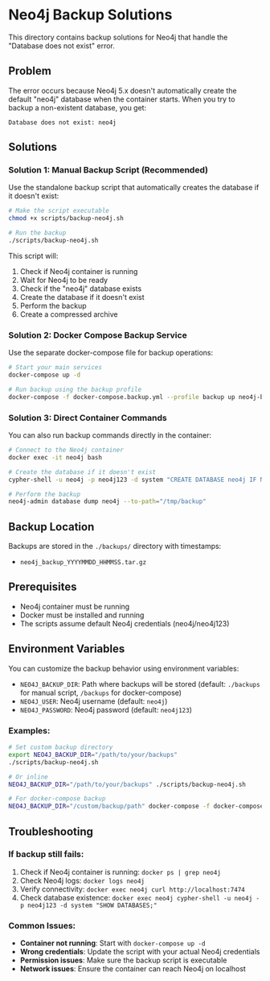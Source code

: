 # Neo4j Backup Solutions

This directory contains backup solutions for Neo4j that handle the "Database does not exist" error.

## Problem
The error occurs because Neo4j 5.x doesn't automatically create the default "neo4j" database when the container starts. When you try to backup a non-existent database, you get:
```
Database does not exist: neo4j
```

## Solutions

### Solution 1: Manual Backup Script (Recommended)
Use the standalone backup script that automatically creates the database if it doesn't exist:

```bash
# Make the script executable
chmod +x scripts/backup-neo4j.sh

# Run the backup
./scripts/backup-neo4j.sh
```

This script will:
1. Check if Neo4j container is running
2. Wait for Neo4j to be ready
3. Check if the "neo4j" database exists
4. Create the database if it doesn't exist
5. Perform the backup
6. Create a compressed archive

### Solution 2: Docker Compose Backup Service
Use the separate docker-compose file for backup operations:

```bash
# Start your main services
docker-compose up -d

# Run backup using the backup profile
docker-compose -f docker-compose.backup.yml --profile backup up neo4j-backup
```

### Solution 3: Direct Container Commands
You can also run backup commands directly in the container:

```bash
# Connect to the Neo4j container
docker exec -it neo4j bash

# Create the database if it doesn't exist
cypher-shell -u neo4j -p neo4j123 -d system "CREATE DATABASE neo4j IF NOT EXISTS;"

# Perform the backup
neo4j-admin database dump neo4j --to-path="/tmp/backup"
```

## Backup Location
Backups are stored in the `./backups/` directory with timestamps:
- `neo4j_backup_YYYYMMDD_HHMMSS.tar.gz`

## Prerequisites
- Neo4j container must be running
- Docker must be installed and running
- The scripts assume default Neo4j credentials (neo4j/neo4j123)

## Environment Variables

You can customize the backup behavior using environment variables:

- `NEO4J_BACKUP_DIR`: Path where backups will be stored (default: `./backups` for manual script, `/backups` for docker-compose)
- `NEO4J_USER`: Neo4j username (default: `neo4j`)
- `NEO4J_PASSWORD`: Neo4j password (default: `neo4j123`)

### Examples:

```bash
# Set custom backup directory
export NEO4J_BACKUP_DIR="/path/to/your/backups"
./scripts/backup-neo4j.sh

# Or inline
NEO4J_BACKUP_DIR="/path/to/your/backups" ./scripts/backup-neo4j.sh

# For docker-compose backup
NEO4J_BACKUP_DIR="/custom/backup/path" docker-compose -f docker-compose.backup.yml --profile backup up neo4j-backup
```

## Troubleshooting

### If backup still fails:
1. Check if Neo4j container is running: `docker ps | grep neo4j`
2. Check Neo4j logs: `docker logs neo4j`
3. Verify connectivity: `docker exec neo4j curl http://localhost:7474`
4. Check database existence: `docker exec neo4j cypher-shell -u neo4j -p neo4j123 -d system "SHOW DATABASES;"`

### Common Issues:
- **Container not running**: Start with `docker-compose up -d`
- **Wrong credentials**: Update the script with your actual Neo4j credentials
- **Permission issues**: Make sure the backup script is executable
- **Network issues**: Ensure the container can reach Neo4j on localhost
